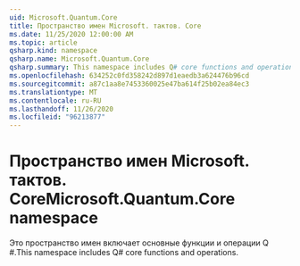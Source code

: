 ```yaml
---
uid: Microsoft.Quantum.Core
title: Пространство имен Microsoft. тактов. Core
ms.date: 11/25/2020 12:00:00 AM
ms.topic: article
qsharp.kind: namespace
qsharp.name: Microsoft.Quantum.Core
qsharp.summary: This namespace includes Q# core functions and operations.
ms.openlocfilehash: 634252c0fd358242d897d1eaedb3a624476b96cd
ms.sourcegitcommit: a87c1aa8e7453360025e47ba614f25b02ea84ec3
ms.translationtype: MT
ms.contentlocale: ru-RU
ms.lasthandoff: 11/26/2020
ms.locfileid: "96213877"
---
```

# <a name="microsoftquantumcore-namespace"></a><span data-ttu-id="52868-102">Пространство имен Microsoft. тактов. Core</span><span class="sxs-lookup"><span data-stu-id="52868-102">Microsoft.Quantum.Core namespace</span></span>

<span data-ttu-id="52868-103">Это пространство имен включает основные функции и операции Q #.</span><span class="sxs-lookup"><span data-stu-id="52868-103">This namespace includes Q# core functions and operations.</span></span>

